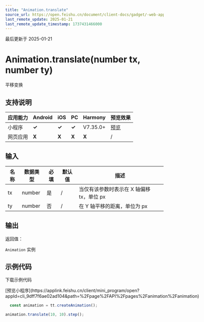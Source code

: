 ```yaml
---
title: "Animation.translate"
source_url: https://open.feishu.cn/document/client-docs/gadget/-web-app-api/interface/animation/animation/animation_translate
last_remote_update: 2025-01-21
last_remote_update_timestamp: 1737431466000
---
```

最后更新于 2025-01-21

# Animation.translate(number tx, number ty)
平移变换

## 支持说明

应用能力 | Android | iOS | PC | Harmony | 预览效果
--- | --- | --- | --- | --- | ---
小程序 | **✓** | **✓** | **✓** | V7.35.0+ | [预览](https://applink.feishu.cn/client/mini_program/open?appId=cli_9dff7f6ae02ad104&path=%2Fpage%2FAPI%2Fpages%2Fanimation%2Fanimation)
网页应用 | **X** | **X** | **X** | **X** | /

## 输入

名称 | 数据类型 | 必填 | 默认值 | 描述
--- | --- | --- | --- | ---
tx | number | 是 | / | 当仅有该参数时表示在 X 轴偏移 tx，单位 px
ty | number | 否 | / | 在 Y 轴平移的距离，单位为 px

## 输出

返回值：  

`Animation` 实例

## 示例代码

<md-download-code href="https://open.feishu.cn/document/uYjL24iN/uYDM04iNwQjL2ADN" mobileDisplay="none">下载示例代码</md-download-code>

<div style="display: flex">
          [预览小程序](https://applink.feishu.cn/client/mini_program/open?appId=cli_9dff7f6ae02ad104&path=%2Fpage%2FAPI%2Fpages%2Fanimation%2Fanimation)

</div> 

```js
  const animation = tt.createAnimation();

animation.translate(10, 10).step();
  ```
